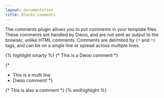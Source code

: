 ```yaml
---
layout: documentation
title: Blocks:comments
---
```


The comments plugin allows you to put comments in your template files. These comments are handled by Dwoo, and are not sent as output to the browser, unlike HTML comments.
Comments are delimited by `{*` and `*}` tags, and can be on a single line or spread across multiple lines.

{% highlight smarty %}
{* This is a Dwoo comment *}
 
{*
 * This is a multi line
 * Dwoo comment!
 *}
 
{*
  This is also a comment
*}
{% endhighlight %}